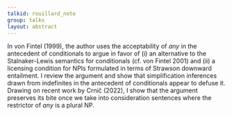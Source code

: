 ```yaml
---
talkid: rouillard_note
group: talks
layout: abstract
---
```


In von Fintel (1999), the author uses the acceptability of *any* in the antecedent of conditionals to argue in favor of (i) an alternative to the Stalnaker-Lewis semantics for conditionals (cf. von Fintel 2001) and (ii) a licensing condition for NPIs formulated in terms of Strawson downward entailment. I review the argument and show that simplification inferences drawn from indefinites in the antecedent of conditionals appear to defuse it. Drawing on recent work by Crnič (2022), I show that the argument preserves its bite once we take into consideration sentences where the restrictor of *any* is a plural NP.